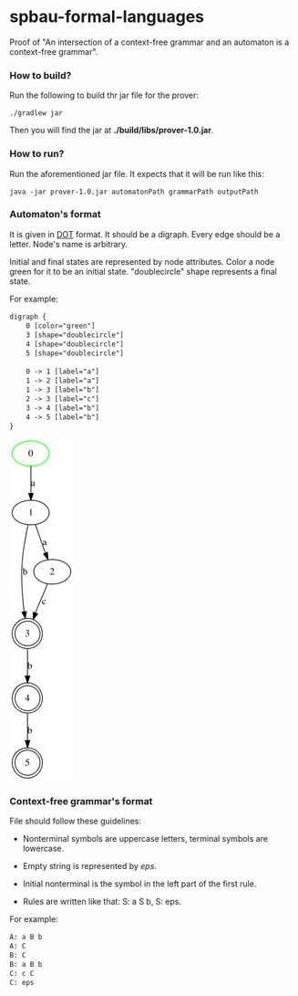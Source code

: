 # spbau-formal-languages

Proof of "An intersection of a context-free grammar and an automaton is a context-free
grammar".


### How to build?
Run the following to build thr jar file for the prover:
```
./gradlew jar
```
Then you will find the jar at **./build/libs/prover-1.0.jar**.

### How to run?
Run the aforementioned jar file. It expects that it will be run like this: 
```
java -jar prover-1.0.jar automatonPath grammarPath outputPath
```


### Automaton's format

It is given in
[DOT](https://en.wikipedia.org/wiki/DOT_(graph_description_language)) format. It should
be a digraph. Every edge should be a letter. Node's name is arbitrary.

Initial and final states are represented by node attributes. 
Color a node green for it to be an initial state. "doublecircle" shape represents a final state.

For example:

```
digraph {
    0 [color="green"]
    3 [shape="doublecircle"]
    4 [shape="doublecircle"]
    5 [shape="doublecircle"]

    0 -> 1 [label="a"]
    1 -> 2 [label="a"]
    1 -> 3 [label="b"]
    2 -> 3 [label="c"]
    3 -> 4 [label="b"]
    4 -> 5 [label="b"]
}

```

![alt text](examples/example1.png)

### Context-free grammar's format

File should follow these guidelines:

* Nonterminal symbols are uppercase letters, terminal symbols are lowercase.

* Empty string is represented by *eps*.

* Initial nonterminal is the symbol in the left part of the first rule.

* Rules are written like that: S: a S b, S: eps.

For example:

```
A: a B b
A: C
B: C
B: a B b
C: c C
C: eps
```
